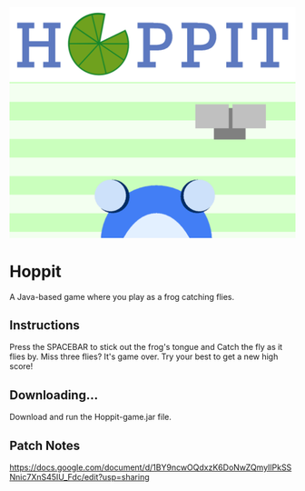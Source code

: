 ![](game_pic2.png)
# Hoppit
A Java-based game where you play as a frog catching flies.

## Instructions
Press the SPACEBAR to stick out the frog's tongue and Catch the fly as it flies by. Miss three flies? It's game over.
Try your best to get a new high score!

## Downloading...
Download and run the Hoppit-game.jar file.


## Patch Notes
https://docs.google.com/document/d/1BY9ncwOQdxzK6DoNwZQmyIlPkSSNnic7XnS45IU_Fdc/edit?usp=sharing
